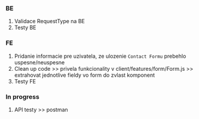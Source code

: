 ### BE
1) Validace RequestType na BE 
1) Testy BE


### FE
1) Pridanie informacie pre uzivatela, ze ulozenie `Contact Formu` prebehlo uspesne/neuspesne  
1) Clean up code >> privela funkcionality v client/features/form/Form.js >> extrahovat jednotlive fieldy vo form do zvlast komponent
1) Testy FE 


### In progress
1) API testy >>  postman